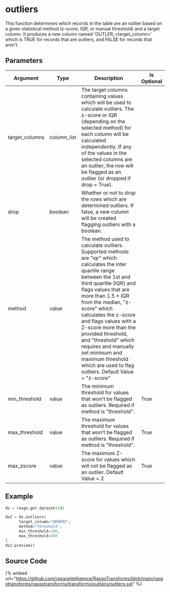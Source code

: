 

# outliers

This function determines which records in the table are an outlier based on a given 
statistical method (z-score, IQR, or manual threshold) and a target column. It produces 
a new column named 'OUTLER_<target_column>' which is TRUE for records that are outliers, 
and FALSE for records that aren't.


## Parameters

|    Argument    |    Type     |                                                                                                                                                                                                                              Description                                                                                                                                                                                                                               | Is Optional |
| -------------- | ----------- | ---------------------------------------------------------------------------------------------------------------------------------------------------------------------------------------------------------------------------------------------------------------------------------------------------------------------------------------------------------------------------------------------------------------------------------------------------------------------- | ----------- |
| target_columns | column_list | The target columns containing values which will be used to calculate outliers. The z-score or IQR (depending on the selected method) for each column will be calculated independently. If any of the values in the selected columns are an outlier, the row will be flagged as an outlier (or dropped if drop = True).                                                                                                                                                 |             |
| drop           | boolean     | Whether or not to drop the rows which are determined outliers. If false, a new column will be created flagging outliers with a boolean.                                                                                                                                                                                                                                                                                                                                |             |
| method         | value       | The method used to calculate outliers. Supported methods are "iqr" which calculates the inter quartile range between the 1st and third quartile (IQR) and flags values that are more than 1.5 * IQR from the median, "z-score" which calculates the z-score and flags values with a Z-score more than the provided threshold, and "threshold" which requires and manually set minimum and maximum threshold which are used to flag outliers. Default Value = "z-score" |             |
| min_threshold  | value       | The minimum threshold for values that won't be flagged as outliers. Required if method is "threshold".                                                                                                                                                                                                                                                                                                                                                                 | True        |
| max_threshold  | value       | The maximum threshold for values that won't be flagged as outliers. Required if method is "threshold".                                                                                                                                                                                                                                                                                                                                                                 | True        |
| max_zscore     | value       | The maximum Z-score for values which will not be flagged as an outlier. Default Value = 2                                                                                                                                                                                                                                                                                                                                                                              | True        |


## Example

```python
ds = rasgo.get.dataset(id)

ds2 = ds.outliers(
      target_column="ORDERS",
      method="threshold",
      min_threshold=100,
      max_threshold=500
)
ds2.preview()
```

## Source Code

{% embed url="https://github.com/rasgointelligence/RasgoTransforms/blob/main/rasgotransforms/rasgotransforms/transforms/outliers/outliers.sql" %}

